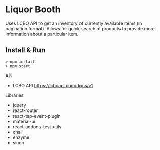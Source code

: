 # Liquor Booth

Uses LCBO API to get an inventory of currently available items (in pagination format). Allows for quick search of products to provide more information about a particular item. 

## Install & Run

```
> npm install
> npm start
```

API 
* LCBO API https://lcboapi.com/docs/v1

Libraries
* jquery
* react-router
* react-tap-event-plugin
* material-ui
* react-addons-test-utils
* chai
* enzyme
* sinon

